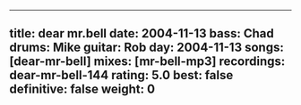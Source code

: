 
---
title: dear mr.bell
date: 2004-11-13
bass:	Chad
drums:	Mike
guitar:	Rob
day: 2004-11-13
songs: [dear-mr-bell]
mixes: [mr-bell-mp3]
recordings: dear-mr-bell-144
rating: 5.0
best: false
definitive: false
weight: 0
---
